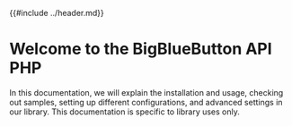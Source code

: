 {{#include ../header.md}}

# Welcome to the BigBlueButton API PHP

In this documentation, we will explain the installation and usage, checking out samples, 
setting up different configurations, and advanced settings in our library. This documentation 
is specific to library uses only.
